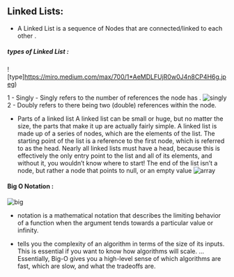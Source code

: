 ## Linked Lists:
 * A Linked List is a sequence of Nodes that are connected/linked to each other .
 
 ##### types of Linked List : 
 ![type]https://miro.medium.com/max/700/1*AeMDLFUjR0w0J4n8CP4H6g.jpeg)
 
 1 - Singly - Singly refers to the number of references the node has .
 ![singly](https://codefellows.github.io/common_curriculum/data_structures_and_algorithms/Code_401/class-05/resources/images/LinkedList1.PNG)
 2 - Doubly refers to there being two (double) references within the node.
 
 * Parts of a linked list
A linked list can be small or huge, but no matter the size, the parts that make it up are actually fairly simple. A linked list is made up of a series of nodes, which are the elements of the list.
The starting point of the list is a reference to the first node, which is referred to as the head. Nearly all linked lists must have a head, because this is effectively the only entry point to the list and all of its elements, and without it, you wouldn’t know where to start! The end of the list isn’t a node, but rather a node that points to null, or an empty value
 ![array](https://miro.medium.com/max/700/1*K0_eV07tJtKQSVGKfP18bw.jpeg)
  #### Big O Notation :
 ![big](https://slideplayer.com/slide/6087322/18/images/11/What+is+Big+O+Big+O+For+example%3A.jpg)
  
  * notation is a mathematical notation that describes the limiting behavior of a function when the argument tends towards a particular value or infinity. 
  
  *  tells you the complexity of an algorithm in terms of the size of its inputs. This is essential if you want to know how algorithms will scale. ... Essentially, Big-O gives you a high-level sense of which algorithms are fast, which are slow, and what the tradeoffs are.
